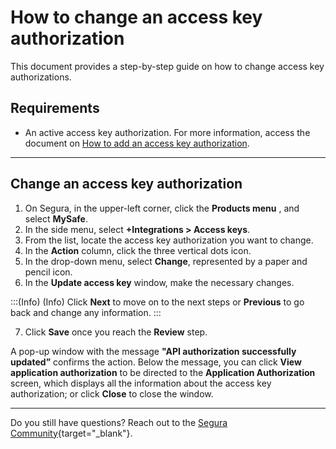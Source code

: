 # How to change an access key authorization

This document provides a step-by-step guide on how to change access key authorizations.

## Requirements

* An active access key authorization. For more information, access the document on [How to add an access key authorization](/v4/docs/mysafe-how-to-add-an-access-key-authorization).

***
## Change an access key authorization 

1. On Segura, in the upper-left corner, click the **Products menu** , and select **MySafe**.
2. In the side menu, select **+Integrations > Access keys**.
3. From the list, locate the access key authorization you want to change.
4. In the **Action** column, click the three vertical dots icon.
5. In the drop-down menu, select **Change**, represented by a paper and pencil icon.
6. In the **Update access key** window, make the necessary changes.

:::(Info) (Info)
Click **Next** to move on to the next steps or **Previous** to go back and change any information.
:::

7. Click **Save** once you reach the **Review** step.

A pop-up window with the message **"API authorization successfully updated”** confirms the action. Below the message, you can click **View application authorization** to be directed to the **Application Authorization** screen, which displays all the information about the access key authorization; or click **Close** to close the window.

***


Do you still have questions? Reach out to the [Segura Community](https://community.Segura.io/){target="_blank"}.